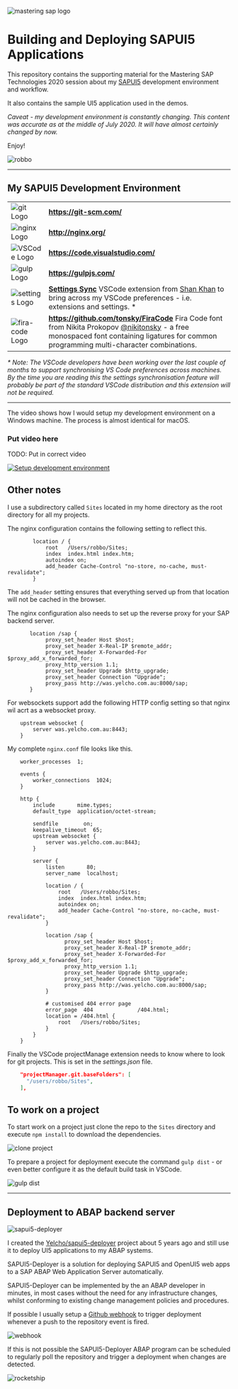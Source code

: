 ![mastering sap logo](img/mastering-sap-logo.png)

# Building and Deploying SAPUI5 Applications

This repository contains the supporting material for the Mastering SAP Technologies 2020 session about my [SAPUI5](https://sapui5.hana.ondemand.com/) development environment and workflow.

It also contains the sample UI5 application used in the demos.

_Caveat - my development environment is constantly changing. This content was accurate as at the middle of July 2020. It will have almost certainly changed by now._

Enjoy!

![robbo](img/robbo.png)

---

## My SAPUI5 Development Environment

|                                      |                                                                                                                                                                                                                                                                   |
| ------------------------------------ | ----------------------------------------------------------------------------------------------------------------------------------------------------------------------------------------------------------------------------------------------------------------- |
| ![git Logo](img/git.png)             | **https://git-scm.com/**                                                                                                                                                                                                                                          | ![node.js Logo](img/node.png) | **https://nodejs.org** |
| ![nginx Logo](img/nginx.png)         | **http://nginx.org/**                                                                                                                                                                                                                                             |
| ![VSCode Logo](img/VSCode.png)       | **https://code.visualstudio.com/**                                                                                                                                                                                                                                |
| ![gulp Logo](img/gulp.png)           | **https://gulpjs.com/**                                                                                                                                                                                                                                           |
| ![settings Logo](img/settings.png)   | **[Settings Sync](https://marketplace.visualstudio.com/items?itemName=Shan.code-settings-sync)** VSCode extension from [Shan Khan](https://marketplace.visualstudio.com/publishers/Shan) to bring across my VSCode preferences - i.e. extensions and settings. \* |
| ![fira-code Logo](img/fira-code.png) | **https://github.com/tonsky/FiraCode** Fira Code font from Nikita Prokopov [@nikitonsky](https://twitter.com/nikitonsky) - a free monospaced font containing ligatures for common programming multi-character combinations.                                       |

_\* Note: The VSCode developers have been working over the last couple of months to support synchronising VS Code preferences across machines. By the time you are reading this the settings synchronisation feature will probably be part of the standard VSCode distribution and this extension will not be required._

---

The video shows how I would setup my development environment on a Windows machine. The process is almost identical for macOS.

### Put video here

TODO: Put in correct video

[![Setup development environment](img/clone.jpg)](https://youtu.be/l2JEKBvxwDQ "Setup development environment")

## Other notes

I use a subdirectory called `Sites` located in my home directory as the root directory for all my projects.

The nginx configuration contains the following setting to reflect this.

```
        location / {
            root   /Users/robbo/Sites;
            index  index.html index.htm;
            autoindex on;
            add_header Cache-Control "no-store, no-cache, must-revalidate";
        }
```

The `add_header` setting ensures that everything served up from that location will not be cached in the browser.

The nginx configuration also needs to set up the reverse proxy for your SAP backend server.

```
       location /sap {
            proxy_set_header Host $host;
            proxy_set_header X-Real-IP $remote_addr;
            proxy_set_header X-Forwarded-For $proxy_add_x_forwarded_for;
            proxy_http_version 1.1;
            proxy_set_header Upgrade $http_upgrade;
            proxy_set_header Connection "Upgrade";
            proxy_pass http://was.yelcho.com.au:8000/sap;
       }
```

For websockets support add the following HTTP config setting so that nginx wil acrt as a websocket proxy.

```
    upstream websocket {
        server was.yelcho.com.au:8443;
    }
```

My complete `nginx.conf` file looks like this.

```
    worker_processes  1;

    events {
        worker_connections  1024;
    }

    http {
        include       mime.types;
        default_type  application/octet-stream;

        sendfile        on;
        keepalive_timeout  65;
        upstream websocket {
            server was.yelcho.com.au:8443;
        }

        server {
            listen       80;
            server_name  localhost;

            location / {
                root   /Users/robbo/Sites;
                index  index.html index.htm;
                autoindex on;
                add_header Cache-Control "no-store, no-cache, must-revalidate";
            }

            location /sap {
                  proxy_set_header Host $host;
                  proxy_set_header X-Real-IP $remote_addr;
                  proxy_set_header X-Forwarded-For $proxy_add_x_forwarded_for;
                  proxy_http_version 1.1;
                  proxy_set_header Upgrade $http_upgrade;
                  proxy_set_header Connection "Upgrade";
                  proxy_pass http://was.yelcho.com.au:8000/sap;
            }

            # customised 404 error page
            error_page  404              /404.html;
            location = /404.html {
                root   /Users/robbo/Sites;
            }
        }
    }
```

Finally the VSCode projectManage extension needs to know where to look for git projects. This is set in the _settings.json_ file.

```json
    "projectManager.git.baseFolders": [
      "/users/robbo/Sites",
    ],
```

## To work on a project

To start work on a project just clone the repo to the `Sites` directory and execute `npm install` to download the dependencies.

![clone project](img/project-clone.gif)

To prepare a project for deployment execute the command `gulp dist` - or even better configure it as the default build task in VSCode.

![gulp dist](img/gulp-dist.gif)

---

## Deployment to ABAP backend server

![sapui5-deployer](img/sapui5-deployer.png)

I created the [Yelcho/sapui5-deployer](http://yelcho.github.io/sapui5-deployer/) project about 5 years ago and still use it to deploy UI5 applications to my ABAP systems.

SAPUI5-Deployer is a solution for deploying SAPUI5 and OpenUI5 web apps to a SAP ABAP Web Application Server automatically.

SAPUI5-Deployer can be implemented by the an ABAP developer in minutes, in most cases without the need for any infrastructure changes, whilst conforming to existing change management policies and procedures.

If possible I usually setup a [Github webhook](https://docs.github.com/en/developers/webhooks-and-events/about-webhooks) to trigger deployment whenever a push to the repository event is fired.

![webhook](img/webhook.png)

If this is not possible the SAPUI5-Deployer ABAP program can be scheduled to regularly poll the repository and trigger a deployment when changes are detected.

![rocketship](img/rocketship.png)
